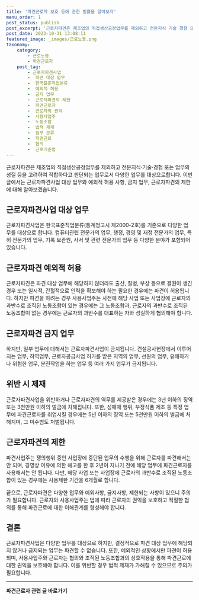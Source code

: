 ```yaml
---
title: '파견근로자 보호 등에 관한 법률을 알아보자'
menu_order: 1
post_status: publish
post_excerpt: '근로자파견은 제조업의 직접생산공정업무를 제외하고 전문지식 기술 경험 또는 업무의 성질 등을 고려하여 적합하다고 판단되는 업무로서 다양한 업무를 대상으로합니다. 이번 글에서는 근로자파견사업 대상 업무와 예외적 허용 사항, 금지 업무, 근로자파견의 제한에 대해 알아보겠습니다.'
post_date: 2023-10-31 13:08:11
featured_image: _images/근로노동.png
taxonomy:
    category:
        - 근로노동
        - 파견근로자
    post_tag:
        - 근로자파견사업
        -  파견 대상 업무
        -  한국표준직업분류
        -  예외적 허용
        -  금지 업무
        -  근로자파견의 제한
        -  파견근로자
        -  근로자의 권익
        -  사용사업주
        -  노동조합
        -  법적 제재
        -  업무 분류
        -  파견근로
        -  협의
        -  근로기준법
---
```



근로자파견은 제조업의 직접생산공정업무를 제외하고 전문지식·기술·경험 또는 업무의 성질 등을 고려하여 적합하다고 판단되는 업무로서 다양한 업무를 대상으로합니다. 이번 글에서는 근로자파견사업 대상 업무와 예외적 허용 사항, 금지 업무, 근로자파견의 제한에 대해 알아보겠습니다.

## 근로자파견사업 대상 업무

근로자파견사업은 한국표준직업분류(통계청고시 제2000-2호)를 기준으로 다양한 업무를 대상으로 합니다. 컴퓨터관련 전문가의 업무, 행정, 경영 및 재정 전문가의 업무, 특허 전문가의 업무, 기록 보관원, 사서 및 관련 전문가의 업무 등 다양한 분야가 포함되어 있습니다.

## 근로자파견 예외적 허용

근로자파견은 파견 대상 업무에 해당하지 않더라도 출산, 질병, 부상 등으로 결원이 생긴 경우 또는 일시적, 간헐적으로 인력을 확보해야 하는 필요한 경우에는 파견이 허용됩니다. 하지만 파견을 하려는 경우 사용사업주는 사전에 해당 사업 또는 사업장에 근로자의 과반수로 조직된 노동조합이 있는 경우에는 그 노동조합과, 근로자의 과반수로 조직된 노동조합이 없는 경우에는 근로자의 과반수를 대표하는 자와 성실하게 협의해야 합니다.

## 근로자파견 금지 업무

하지만, 일부 업무에 대해서는 근로자파견사업이 금지됩니다. 건설공사현장에서 이루어지는 업무, 하역업무, 근로자공급사업 허가를 받은 지역의 업무, 선원의 업무, 유해하거나 위험한 업무, 분진작업을 하는 업무 등 여러 가지 업무가 금지됩니다.

## 위반 시 제재

근로자파견사업을 위반하거나 근로자파견의 역무를 제공받은 경우에는 3년 이하의 징역 또는 3천만원 이하의 벌금에 처해집니다. 또한, 성매매 행위, 부정식품 제조 등 특정 업무에 파견근로자를 취업시킬 경우에는 5년 이하의 징역 또는 5천만원 이하의 벌금에 처해지며, 그 미수범도 처벌됩니다.

## 근로자파견의 제한

파견사업주는 쟁의행위 중인 사업장에 중단된 업무의 수행을 위해 근로자를 파견해서는 안 되며, 경영상 이유에 의한 해고를 한 후 2년이 지나기 전에 해당 업무에 파견근로자를 사용해서는 안 됩니다. 다만, 해당 사업 또는 사업장에 근로자의 과반수로 조직된 노동조합이 있는 경우에는 사용제한 기간을 6개월로 합니다.

끝으로, 근로자파견은 다양한 업무와 예외사항, 금지사항, 제한되는 사항이 있으니 주의가 필요합니다. 근로자와 사용사업주는 법에 따라 근로자의 권익을 보호하고 적절한 협의를 통해 파견근로에 대한 이해관계를 형성해야 합니다.

## 결론

근로자파견사업은 다양한 업무를 대상으로 하지만, 결정적으로 파견 대상 업무에 해당되지 않거나 금지되는 업무는 파견할 수 없습니다. 또한, 예외적인 상황에서만 파견이 허용되며, 사용사업주와 근로자는 협의와 조직된 노동조합과의 상호작용을 통해 파견근로에 대한 권익을 보호해야 합니다. 이를 위반할 경우 법적 제재가 가해질 수 있으므로 주의가 필요합니다.
<!-- wp:separator -->
<hr class="wp-block-separator has-alpha-channel-opacity"/>
<!-- /wp:separator -->

<!-- wp:group {"backgroundColor":"base","layout":{"type":"constrained"}} -->
<div class="wp-block-group has-base-background-color has-background"><!-- wp:paragraph {"align":"center","fontSize":"medium"} -->
<p class="has-text-align-center has-large-font-size"><strong>파견근로자 관련 글 바로가기</strong></p>
<!-- /wp:paragraph -->


<!-- wp:latest-posts
{"categories":[{"id":12664,"count":19,"description":"","link":"https://uknowlaw.com/category/%ed%8c%8c%ea%b2%ac%ea%b7%bc%eb%a1%9c%ec%9e%90/","name":"파견근로자","slug":"파견근로자","taxonomy":"category","parent":0,"meta":[],"_links":{"self":[{"href":"https://uknowlaw.com/wp-json/wp/v2/categories/12664"}],"collection":[{"href":"https://uknowlaw.com/wp-json/wp/v2/categories"}],"about":[{"href":"https://uknowlaw.com/wp-json/wp/v2/taxonomies/category"}],"wp:post_type":[{"href":"https://uknowlaw.com/wp-json/wp/v2/posts?categories=12664"}],"curies":[{"name":"wp","href":"https://api.w.org/{rel}","templated":true}]}}]} /--></div>
<!-- /wp:group -->
